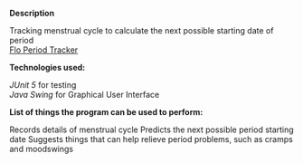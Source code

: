 **Description**

Tracking menstrual cycle to calculate the next possible starting date of period </br>
    [Flo Period Tracker](./period_tracker)
    
**Technologies used:**

*JUnit 5* for testing </br>
*Java Swing* for Graphical User Interface

**List of things the program can be used to perform:**

Records details of menstrual cycle
Predicts the next possible period starting date
Suggests things that can help relieve period problems, such as cramps and moodswings

 



